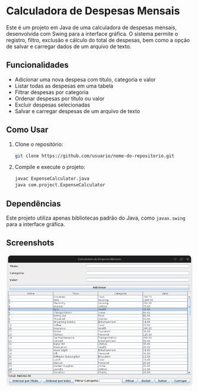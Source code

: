 # Calculadora de Despesas Mensais

Este é um projeto em Java de uma calculadora de despesas mensais, desenvolvida com Swing para a interface gráfica. O sistema permite o registro, filtro, exclusão e cálculo do total de despesas, bem como a opção de salvar e carregar dados de um arquivo de texto.

## Funcionalidades

- Adicionar uma nova despesa com título, categoria e valor
- Listar todas as despesas em uma tabela
- Filtrar despesas por categoria
- Ordenar despesas por título ou valor
- Excluir despesas selecionadas
- Salvar e carregar despesas de um arquivo de texto

## Como Usar

1. Clone o repositório:
    ```bash
    git clone https://github.com/usuario/nome-do-repositorio.git
    ```
2. Compile e execute o projeto:
    ```bash
    javac ExpenseCalculator.java
    java com.project.ExpenseCalculator
    ```

## Dependências

Este projeto utiliza apenas bibliotecas padrão do Java, como `javax.swing` para a interface gráfica.

## Screenshots

![Screenshot do programa](screenshot.png)
